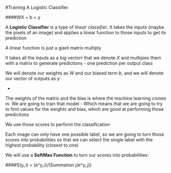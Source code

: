 #Training A Logistic Classifier

####WX + b = y

A **Logistic Classifier** is a type of *linear classifier*. It takes the inputs (maybe the pixels of an image) and applies a linear function to those inputs to get its prediction

A linear function is just a giant matrix multiply

It takes all the inputs as a big vectorr that we denote *X* and multipies them with a matrix to generate predictions - one prediction per output class

We will denote our weights as *W* and our biased term *b*, and we will denote our vector of outputs as *y*

-

The weights of the matrix and the bias is where the machine learning comes in. We are going to train that model - Which means that we are going to try to find values for the weights and bias, which are good at performing those predictions

We use those scores to perform the classification

Each image can only have one possible label, so we are going to turn those scores into probabilities so that we can select the single label with the highest probability (closest to one)

We will use a **SoftMax Function** to turn our scores into probabilities:

####S(y_i) = (e^y_i)/(Summation j(e^y_j))
